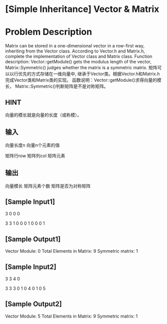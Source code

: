 # [Simple Inheritance] Vector & Matrix

# Problem Description 
Matrix can be stored in a one-dimensional vector in a row-first way, inheriting from the Vector class. According to Vector.h and Matrix.h, complete the implementation of Vector class and Matrix class.
Function description: Vector::getModule() gets the modulus length of the vector, Matrix::Symmetric() judges whether the matrix is a symmetric matrix.
矩阵可以以行优先的方式存储在一维向量中, 继承于Vector类。根据Vector.h和Matrix.h完成Vector类和Matrix类的实现。
函数说明：Vector::getModule()求得向量的模长， Matrix::Symmetric()判断矩阵是不是对称矩阵。
## HINT
向量的模长就是向量的长度（或称模）。
## 输入
向量长度n 
向量n个元素的值

矩阵行row 矩阵列col
矩阵元素

## 输出
向量模长
矩阵元素个数
矩阵是否为对称矩阵

## [Sample Input1]
3
0 0 0 

3 3
1 0 0 
0 1 0 
0 0 1 
## [Sample Output1]
Vector Module: 0
Total Elements in Matrix: 9
Symmetric matrix: 1

## [Sample Input2]
3
3 4 0 

3 3
3 0 1 
0 4 0 
1 0 5 

## [Sample Output2]
Vector Module: 5
Total Elements in Matrix: 9
Symmetric matrix: 1